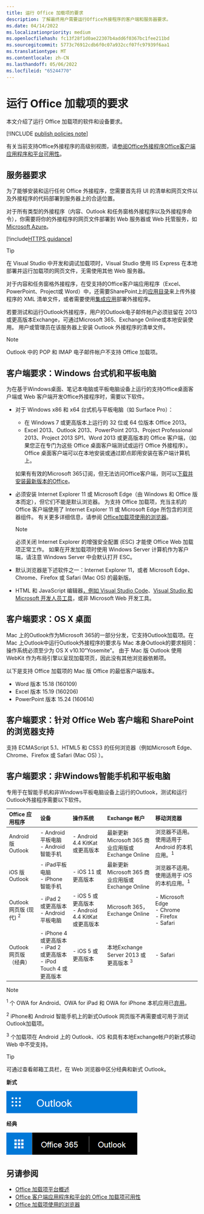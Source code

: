 ```yaml
---
title: 运行 Office 加载项的要求
description: 了解最终用户需要运行Office外接程序的客户端和服务器要求。
ms.date: 04/14/2022
ms.localizationpriority: medium
ms.openlocfilehash: fc13f28f1d0ae22307b4add6f0367bc1fee211bd
ms.sourcegitcommit: 5773c76912cdb6f0c07a932ccf07fc97939f6aa1
ms.translationtype: MT
ms.contentlocale: zh-CN
ms.lasthandoff: 05/06/2022
ms.locfileid: "65244770"
---
```

# <a name="requirements-for-running-office-add-ins"></a>运行 Office 加载项的要求

本文介绍了运行 Office 加载项的软件和设备要求。

[!INCLUDE [publish policies note](../includes/note-publish-policies.md)]

有关当前支持Office外接程序的高级别视图，请[参阅Office外接程序Office客户端应用程序和平台可用性](/javascript/api/requirement-sets)。

## <a name="server-requirements"></a>服务器要求

为了能够安装和运行任何 Office 外接程序，您需要首先将 UI 的清单和网页文件以及外接程序的代码部署到服务器上的合适位置。

对于所有类型的外接程序（内容、Outlook 和任务窗格外接程序以及外接程序命令），你需要将你的外接程序的网页文件部署到 Web 服务器或 Web 托管服务，如 [Microsoft Azure](../publish/host-an-office-add-in-on-microsoft-azure.md)。

[!include[HTTPS guidance](../includes/https-guidance.md)]

> [!TIP]
> 在 Visual Studio 中开发和调试加载项时，Visual Studio 使用 IIS Express 在本地部署并运行加载项的网页文件，无需使用其他 Web 服务器。

对于内容和任务窗格外接程序，在受支持的Office客户端应用程序（Excel、PowerPoint、Project或 Word）中，还需要SharePoint上的[应用目录](../publish/publish-task-pane-and-content-add-ins-to-an-add-in-catalog.md)来上传外接程序的 XML 清单文件，或者需要使用[集成应用](/microsoft-365/admin/manage/test-and-deploy-microsoft-365-apps)部署外接程序。

若要测试和运行Outlook外接程序，用户的Outlook电子邮件帐户必须驻留在 2013 或更高版本Exchange，可通过Microsoft 365、Exchange Online或本地安装使用。 用户或管理员在该服务器上安装 Outlook 外接程序的清单文件。

> [!NOTE]
> Outlook 中的 POP 和 IMAP 电子邮件帐户不支持 Office 加载项。

## <a name="client-requirements-windows-desktop-and-tablet"></a>客户端要求：Windows 台式机和平板电脑

为在基于Windows桌面、笔记本电脑或平板电脑设备上运行的支持Office桌面客户端或 Web 客户端开发Office外接程序时，需要以下软件。

- 对于 Windows x86 和 x64 台式机与平板电脑（如 Surface Pro）：
  - 在 Windows 7 或更高版本上运行的 32 位或 64 位版本 Office 2013。
  - Excel 2013、Outlook 2013、PowerPoint 2013、Project Professional 2013、Project 2013 SP1、Word 2013 或更高版本的 Office 客户端，（如果您正在专门为这些 Office 桌面客户端测试或运行 Office 外接程序）。Office 桌面客户端可以在本地安装或通过即点即用安装在客户端计算机上。

  如果有有效的Microsoft 365订阅，但无法访问Office客户端，则可以[下载并安装最新版本的Office](https://support.microsoft.com/office/4414eaaf-0478-48be-9c42-23adc4716658)。

- 必须安装 Internet Explorer 11 或 Microsoft Edge（由 Windows 和 Office 版本而定），但它们不能是默认浏览器。 为支持 Office 加载项，充当主机的 Office 客户端使用了 Internet Explorer 11 或 Microsoft Edge 所包含的浏览器组件。 有关更多详细信息，请参阅 [Office加载项使用的浏览器](browsers-used-by-office-web-add-ins.md)。

  > [!NOTE]
  > 必须关闭 Internet Explorer 的增强安全配置 (ESC) 才能使 Office Web 加载项正常工作。 如果在开发加载项时使用 Windows Server 计算机作为客户端，请注意 Windows Server 中会默认打开 ESC。

- 默认浏览器是下述软件之一：Internet Explorer 11，或者 Microsoft Edge、Chrome、Firefox 或 Safari (Mac OS) 的最新版。
- HTML 和 JavaScript 编辑器[，例如 Visual Studio Code](https://code.visualstudio.com/)、[Visual Studio 和 Microsoft 开发人员工具](https://www.visualstudio.com/features/office-tools-vs)，或非 Microsoft Web 开发工具。

## <a name="client-requirements-os-x-desktop"></a>客户端要求：OS X 桌面

Mac 上的Outlook作为Microsoft 365的一部分分发，它支持Outlook加载项。在 Mac 上Outlook中运行Outlook外接程序的要求与 Mac 本身Outlook的要求相同：操作系统必须至少为 OS X v10.10“Yosemite”。 由于 Mac 版 Outlook 使用 WebKit 作为布局引擎以呈现加载项页，因此没有其他浏览器依赖项。

以下是支持 Office 加载项的 Mac 版 Office 的最低客户端版本。

- Word 版本 15.18 (160109)
- Excel 版本 15.19 (160206)
- PowerPoint 版本 15.24 (160614)

## <a name="client-requirements-browser-support-for-office-web-clients-and-sharepoint"></a>客户端要求：针对 Office Web 客户端和 SharePoint 的浏览器支持

支持 ECMAScript 5.1、HTML5 和 CSS3 的任何浏览器（例如Microsoft Edge、Chrome、Firefox 或 Safari (Mac OS) ）。

## <a name="client-requirements-non-windows-smartphone-and-tablet"></a>客户端要求：非Windows智能手机和平板电脑

专用于在智能手机和非Windows平板电脑设备上运行的Outlook，测试和运行Outlook外接程序需要以下软件。

| Office 应用程序 | 设备 | 操作系统 | Exchange 帐户 | 移动浏览器 |
|:-----|:-----|:-----|:-----|:-----|
|Android 版 Outlook|- Android 平板电脑<br>- Android 智能手机|- Android 4.4 KitKat 或更高版本|最新更新Microsoft 365 商业应用版或Exchange Online|浏览器不适用。 使用适用于 Android 的本机应用。<sup>1</sup>|
|iOS 版 Outlook|- iPad平板电脑<br>- iPhone智能手机|- iOS 11 或更高版本|最新更新Microsoft 365 商业应用版或Exchange Online|浏览器不适用。 使用适用于 iOS 的本机应用。<sup>1</sup>|
|Outlook 网页版 (现代) <sup>2</sup>|- iPad 2 或更高版本<br>- Android 平板电脑 |- iOS 5 或更高版本<br>- Android 4.4 KitKat 或更高版本|Microsoft 365，Exchange Online|- Microsoft Edge<br>- Chrome<br>- Firefox<br>- Safari|
|Outlook 网页版（经典）|- iPhone 4 或更高版本<br>- iPad 2 或更高版本<br>- iPod Touch 4 或更高版本|- iOS 5 或更高版本|本地Exchange Server 2013 或更高版本 <sup>3</sup>|- Safari|

> [!NOTE]
> <sup>1</sup> 个 OWA for Android、OWA for iPad 和 OWA for iPhone 本机应用已[弃用](https://support.microsoft.com/office/076ec122-4576-4900-bc26-937f84d25a4b)。
>
> <sup>2</sup> iPhone和 Android 智能手机上的新式Outlook 网页版不再需要或可用于测试Outlook加载项。
>
> <sup>3</sup> 个加载项在 Android 上的 Outlook、iOS 和具有本地Exchange帐户的新式移动 Web 中不受支持。

> [!TIP]
> 可通过查看邮箱工具栏，在 Web 浏览器中区分经典和新式 Outlook。
>
> **新式**
>
> ![新式 Outlook 工具栏的部分屏幕截图。](../images/outlook-on-the-web-new-toolbar.png)
>
> **经典**
>
> ![经典 Outlook 工具栏的部分屏幕截图。](../images/outlook-on-the-web-classic-toolbar.png)

## <a name="see-also"></a>另请参阅

- [Office 加载项平台概述](../overview/office-add-ins.md)
- [Office 客户端应用程序和平台的 Office 加载项可用性](/javascript/api/requirement-sets)
- [Office 加载项使用的浏览器](browsers-used-by-office-web-add-ins.md)
